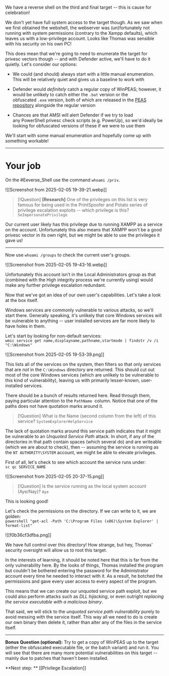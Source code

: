 We have a reverse shell on the third and final target -- this is cause for celebration!

We don't yet have full system access to the target though. As we saw when we first obtained the webshell, the webserver was (un)fortunately not running with system permissions (contrary to the Xampp defaults), which leaves us with a low-privilege account. Looks like Thomas was sensible with his security on his own PC!

This does mean that we're going to need to enumerate the target for privesc vectors though -- and with Defender active, we'll have to do it quietly. Let's consider our options:

- We could (and should) always start with a little manual enumeration. This will be relatively quiet and gives us a baseline to work with  
    
- Defender would _definitely_ catch a regular copy of WinPEAS; however, it would be unlikely to catch either the `.bat` version or the obfuscated `.exe` version, both of which are released in the [PEAS repository](https://github.com/carlospolop/privilege-escalation-awesome-scripts-suite/) alongside the regular version
- Chances are that AMSI will alert Defender if we try to load any PowerShell privesc check scripts (e.g. PowerUp), so we'd ideally be looking for obfuscated versions of these if we were to use them

We'll start with some manual enumeration and hopefully come up with something workable!


---

# Your job

On the #Eeverse_Shell use the command `whoami /priv`.

![[Screenshot from 2025-02-05 19-39-21.webp]]

> [!Question]
>**[Research]** One of the privileges on this list is very famous for being used in the PrintSpoofer and Potato series of privilege escalation exploits -- which privilege is this?
>`SeImpersonatePrivilege`

Our current user likely has this privilege due to running XAMPP as a service on the account. Unfortunately this also means that XAMPP won't be a good privesc vector in its own right, but we might be able to use the privileges it gave us!

---

Now use `whoami /groups` to check the current user's groups.

![[Screenshot from 2025-02-05 19-43-16.webp]]

Unfortunately this account isn't in the Local Administrators group as that (combined with the High integrity process we're currently using) would make any further privilege escalation redundant.

Now that we've got an idea of our own user's capabilities. Let's take a look at the box itself.

Windows services are commonly vulnerable to various attacks, so we'll start there. Generally speaking, it's unlikely that core Windows services will be vulnerable to anything -- user installed services are far more likely to have holes in them.

Let's start by looking for non-default services:  
`wmic service get name,displayname,pathname,startmode | findstr /v /i "C:\Windows"`

![[Screenshot from 2025-02-05 19-53-39.png]]

This lists all of the services on the system, then filters so that only services that are _not_ in the `C:\Windows` directory are returned. This should cut out most of the core Windows services (which are unlikely to be vulnerable to this kind of vulnerability), leaving us with primarily lesser-known, user-installed services.  

There should be a bunch of results returned here. Read through them, paying particular attention to the `PathName`  column. Notice that one of the paths does not have quotation marks around it.

> [!Question]
>What is the Name (second column from the left) of this service?
>`SystemExplorerHelpService`

The lack of quotation marks around this service path indicates that it might be vulnerable to an _Unquoted Service Path_ attack. In short, if any of the directories in that path contain spaces (which several do) and are writeable (which we are about to check), then -- assuming the service is running as the `NT AUTHORITY\SYSTEM` account, we might be able to elevate privileges.

First of all, let's check to see which account the service runs under:  
`sc qc SERVICE_NAME`

![[Screenshot from 2025-02-05 20-37-15.png]]

> [!Question]
>Is the service running as the local system account (Aye/Nay)?
>`Aye`

This is looking good!

Let's check the permissions on the directory. If we can write to it, we are golden:  
`powershell "get-acl -Path 'C:\Program Files (x86)\System Explorer' | format-list"`

![[f0b36cf3dfba.png]]

We have full control over this directory! How strange, but hey, Thomas' security oversight will allow us to root this target.

In the interests of learning, it should be noted here that this is far from the only vulnerability here. By the looks of things, Thomas installed the program but couldn't be bothered entering the password for the Administrator account every time he needed to interact with it. As a result, he botched the permissions and gave every user access to every aspect of the program.

This means that we can create our unquoted service path exploit, but we could also perform attacks such as *DLL hijacking*, or even outright *replacing the service executable with a malicious binary*.

That said, we will stick to the *unquoted service path vulnerability* purely to avoid messing with the service itself. This way all we need to do is create our own binary then delete it, rather than alter any of the files in the service itself.

---
**Bonus Question (optional):** Try to get a copy of WinPEAS up to the target (either the obfuscated executable file, or the batch variant) and run it. You will see that there are many more potential vulnerabilities on this target -- mainly due to patches that haven't been installed.

**Next step: ** [[Privilege Escalation]]
